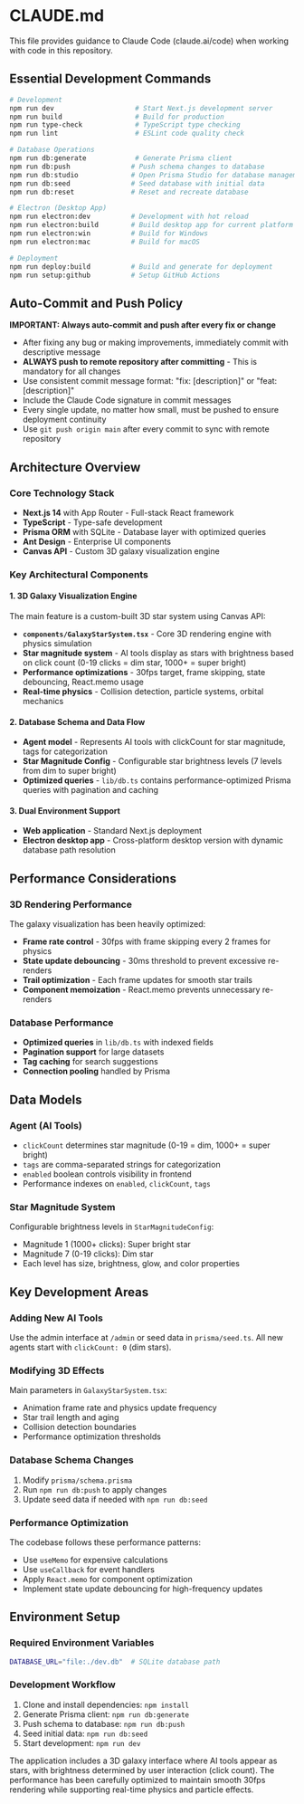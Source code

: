 # CLAUDE.md

This file provides guidance to Claude Code (claude.ai/code) when working with code in this repository.

## Essential Development Commands

```bash
# Development
npm run dev                    # Start Next.js development server
npm run build                  # Build for production
npm run type-check             # TypeScript type checking
npm run lint                   # ESLint code quality check

# Database Operations
npm run db:generate            # Generate Prisma client
npm run db:push               # Push schema changes to database
npm run db:studio             # Open Prisma Studio for database management
npm run db:seed               # Seed database with initial data
npm run db:reset              # Reset and recreate database

# Electron (Desktop App)
npm run electron:dev          # Development with hot reload
npm run electron:build        # Build desktop app for current platform
npm run electron:win          # Build for Windows
npm run electron:mac          # Build for macOS

# Deployment
npm run deploy:build          # Build and generate for deployment
npm run setup:github          # Setup GitHub Actions
```

## Auto-Commit and Push Policy

**IMPORTANT: Always auto-commit and push after every fix or change**
- After fixing any bug or making improvements, immediately commit with descriptive message
- **ALWAYS push to remote repository after committing** - This is mandatory for all changes
- Use consistent commit message format: "fix: [description]" or "feat: [description]"
- Include the Claude Code signature in commit messages
- Every single update, no matter how small, must be pushed to ensure deployment continuity
- Use `git push origin main` after every commit to sync with remote repository

## Architecture Overview

### Core Technology Stack
- **Next.js 14** with App Router - Full-stack React framework
- **TypeScript** - Type-safe development
- **Prisma ORM** with SQLite - Database layer with optimized queries
- **Ant Design** - Enterprise UI components
- **Canvas API** - Custom 3D galaxy visualization engine

### Key Architectural Components

#### 1. 3D Galaxy Visualization Engine
The main feature is a custom-built 3D star system using Canvas API:
- **`components/GalaxyStarSystem.tsx`** - Core 3D rendering engine with physics simulation
- **Star magnitude system** - AI tools display as stars with brightness based on click count (0-19 clicks = dim star, 1000+ = super bright)
- **Performance optimizations** - 30fps target, frame skipping, state debouncing, React.memo usage
- **Real-time physics** - Collision detection, particle systems, orbital mechanics

#### 2. Database Schema and Data Flow
- **Agent model** - Represents AI tools with clickCount for star magnitude, tags for categorization
- **Star Magnitude Config** - Configurable star brightness levels (7 levels from dim to super bright)
- **Optimized queries** - `lib/db.ts` contains performance-optimized Prisma queries with pagination and caching

#### 3. Dual Environment Support
- **Web application** - Standard Next.js deployment
- **Electron desktop app** - Cross-platform desktop version with dynamic database path resolution

## Performance Considerations

### 3D Rendering Performance
The galaxy visualization has been heavily optimized:
- **Frame rate control** - 30fps with frame skipping every 2 frames for physics
- **State update debouncing** - 30ms threshold to prevent excessive re-renders
- **Trail optimization** - Each frame updates for smooth star trails
- **Component memoization** - React.memo prevents unnecessary re-renders

### Database Performance
- **Optimized queries** in `lib/db.ts` with indexed fields
- **Pagination support** for large datasets
- **Tag caching** for search suggestions
- **Connection pooling** handled by Prisma

## Data Models

### Agent (AI Tools)
- `clickCount` determines star magnitude (0-19 = dim, 1000+ = super bright)
- `tags` are comma-separated strings for categorization
- `enabled` boolean controls visibility in frontend
- Performance indexes on `enabled`, `clickCount`, `tags`

### Star Magnitude System
Configurable brightness levels in `StarMagnitudeConfig`:
- Magnitude 1 (1000+ clicks): Super bright star
- Magnitude 7 (0-19 clicks): Dim star
- Each level has size, brightness, glow, and color properties

## Key Development Areas

### Adding New AI Tools
Use the admin interface at `/admin` or seed data in `prisma/seed.ts`. All new agents start with `clickCount: 0` (dim stars).

### Modifying 3D Effects
Main parameters in `GalaxyStarSystem.tsx`:
- Animation frame rate and physics update frequency
- Star trail length and aging
- Collision detection boundaries
- Performance optimization thresholds

### Database Schema Changes
1. Modify `prisma/schema.prisma`
2. Run `npm run db:push` to apply changes
3. Update seed data if needed with `npm run db:seed`

### Performance Optimization
The codebase follows these performance patterns:
- Use `useMemo` for expensive calculations
- Use `useCallback` for event handlers
- Apply `React.memo` for component optimization
- Implement state update debouncing for high-frequency updates

## Environment Setup

### Required Environment Variables
```bash
DATABASE_URL="file:./dev.db"  # SQLite database path
```

### Development Workflow
1. Clone and install dependencies: `npm install`
2. Generate Prisma client: `npm run db:generate`
3. Push schema to database: `npm run db:push`
4. Seed initial data: `npm run db:seed`
5. Start development: `npm run dev`

The application includes a 3D galaxy interface where AI tools appear as stars, with brightness determined by user interaction (click count). The performance has been carefully optimized to maintain smooth 30fps rendering while supporting real-time physics and particle effects.